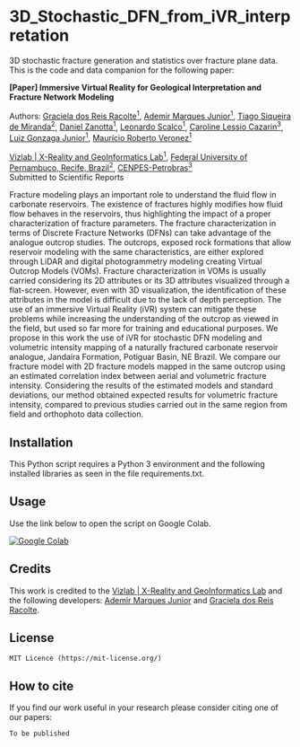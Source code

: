 # 3D_Stochastic_DFN_from_iVR_interpretation
3D stochastic fracture generation and statistics over fracture plane data. This is the code and data companion for the following paper:

**[Paper] Immersive Virtual Reality for Geological Interpretation and Fracture Network Modeling**


Authors:
 [Graciela dos Reis Racolte<sup>1</sup>](https://www.researchgate.net/profile/Graciela-Racolte),
 [Ademir Marques Junior<sup>1</sup>](https://www.researchgate.net/profile/Ademir_Junior),
 [Tiago Siqueira de Miranda<sup>2</sup>](https://www.researchgate.net/profile/Tiago-Miranda-6),
 [Daniel Zanotta<sup>1</sup>](https://www.researchgate.net/profile/Daniel_Zanotta),
 [Leonardo Scalco<sup>1</sup>](),
 [Caroline Lessio Cazarin<sup>3</sup>](https://www.researchgate.net/profile/Caroline_Cazarin),	
 [Luiz Gonzaga Junior<sup>1</sup>](https://www.researchgate.net/profile/Luiz_Gonzaga_da_Silveira_Jr),
 [Maurício Roberto Veronez<sup>1</sup>](https://www.researchgate.net/profile/Mauricio_Veronez)
 
[Vizlab | X-Reality and GeoInformatics Lab<sup>1</sup>](http://vizlab.unisinos.br/), 
[Federal University of Pernambuco, Recife, Brazil<sup>2</sup>](https://www.ufpe.br/web/english/home),
[CENPES-Petrobras<sup>3</sup>](https://petrobras.com.br/en/our-activities/technology-innovation/)  
Submitted to Scientific Reports


Fracture modeling plays an important role to understand the fluid flow in carbonate reservoirs. The existence of fractures highly modifies how fluid flow behaves in the reservoirs, thus highlighting the impact of a proper characterization of fracture parameters. The fracture characterization in terms of Discrete Fracture Networks (DFNs) can take advantage of the analogue outcrop studies. The outcrops, exposed rock formations that allow reservoir modeling with the same characteristics, are either explored through LiDAR and digital photogrammetry modeling creating Virtual Outcrop Models (VOMs). Fracture characterization in VOMs is usually carried considering its 2D attributes or its 3D attributes visualized through a flat-screen. However, even with 3D visualization, the identification of these attributes in the model is difficult due to the lack of depth perception. The use of an immersive Virtual Reality (iVR) system can mitigate these problems while increasing the understanding of the outcrop as viewed in the field, but used so far more for training and educational purposes. We propose in this work the use of iVR for stochastic DFN modeling and volumetric intensity mapping of a naturally fractured carbonate reservoir analogue, Jandaíra Formation, Potiguar Basin, NE Brazil. We compare our fracture model with 2D fracture models mapped in the same outcrop using an estimated correlation index between aerial and volumetric fracture intensity. Considering the results of the estimated models and standard deviations, our method obtained expected results for volumetric fracture intensity, compared to previous studies carried out in the same region from field and orthophoto data collection.

## Installation

This Python script requires a Python 3 environment and the following installed libraries as seen in the file requirements.txt.

## Usage

Use the link below to open the script on Google Colab.

[![Google Colab](https://badgen.net/badge/Launch/on%20Google%20Colab/blue?icon=terminal)](https://colab.research.google.com/drive/19etferabpA8zaGvjjn0ynzaNa1l6zWhc?usp=sharing)

## Credits	
This work is credited to the [Vizlab | X-Reality and GeoInformatics Lab](http://vizlab.unisinos.br/) and the following developers:	[Ademir Marques Junior](https://www.researchgate.net/profile/Ademir_Junior) and [Graciela dos Reis Racolte](https://www.researchgate.net/profile/Graciela-Racolte).

## License

    MIT Licence (https://mit-license.org/)

## How to cite

If you find our work useful in your research please consider citing one of our papers:

```bash
To be published
```
